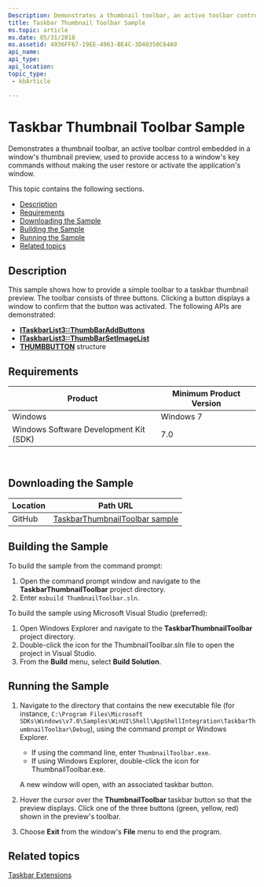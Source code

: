```yaml
---
Description: Demonstrates a thumbnail toolbar, an active toolbar control embedded in a window's thumbnail preview, used to provide access to a window's key commands without making the user restore or activate the application's window.
title: Taskbar Thumbnail Toolbar Sample
ms.topic: article
ms.date: 05/31/2018
ms.assetid: 4936FF67-19EE-4963-BE4C-3D40350C64A9
api_name: 
api_type: 
api_location: 
topic_type: 
 - kbArticle

---
```


# Taskbar Thumbnail Toolbar Sample

Demonstrates a thumbnail toolbar, an active toolbar control embedded in a window's thumbnail preview, used to provide access to a window's key commands without making the user restore or activate the application's window.

This topic contains the following sections.

-   [Description](#description)
-   [Requirements](#requirements)
-   [Downloading the Sample](#downloading-the-sample)
-   [Building the Sample](#building-the-sample)
-   [Running the Sample](#running-the-sample)
-   [Related topics](#related-topics)

## Description

This sample shows how to provide a simple toolbar to a taskbar thumbnail preview. The toolbar consists of three buttons. Clicking a button displays a window to confirm that the button was activated. The following APIs are demonstrated:

-   [**ITaskbarList3::ThumbBarAddButtons**](/windows/desktop/api/shobjidl_core/nf-shobjidl_core-itaskbarlist3-thumbbaraddbuttons)
-   [**ITaskbarList3::ThumbBarSetImageList**](/windows/desktop/api/shobjidl_core/nf-shobjidl_core-itaskbarlist3-thumbbarsetimagelist)
-   [**THUMBBUTTON**](/windows/desktop/api/Shobjidl_core/ns-shobjidl_core-thumbbutton) structure

## Requirements



| Product                                | Minimum Product Version |
|----------------------------------------|-------------------------|
| Windows                                | Windows 7               |
| Windows Software Development Kit (SDK) | 7.0                     |



 

## Downloading the Sample

| Location      | Path URL                                                                                             |
|---------------|------------------------------------------------------------------------------------------------------|
| GitHub  | [TaskbarThumbnailToolbar sample](https://github.com/microsoft/Windows-classic-samples/tree/master/Samples/Win7Samples/winui/shell/appshellintegration/TaskbarThumbnailToolbar) |

## Building the Sample

To build the sample from the command prompt:

1.  Open the command prompt window and navigate to the **TaskbarThumbnailToolbar** project directory.
2.  Enter `msbuild ThumbnailToolbar.sln`.

To build the sample using Microsoft Visual Studio (preferred):

1.  Open Windows Explorer and navigate to the **TaskbarThumbnailToolbar** project directory.
2.  Double-click the icon for the ThumbnailToolbar.sln file to open the project in Visual Studio.
3.  From the **Build** menu, select **Build Solution**.

## Running the Sample

1.  Navigate to the directory that contains the new executable file (for instance, `C:\Program Files\Microsoft SDKs\Windows\v7.0\Samples\WinUI\Shell\AppShellIntegration\TaskbarThumbnailToolbar\Debug`), using the command prompt or Windows Explorer.

    -   If using the command line, enter `ThumbnailToolbar.exe`.
    -   If using Windows Explorer, double-click the icon for ThumbnailToolbar.exe.

    A new window will open, with an associated taskbar button.

2.  Hover the cursor over the **ThumbnailToolbar** taskbar button so that the preview displays. Click one of the three buttons (green, yellow, red) shown in the preview's toolbar.
3.  Choose **Exit** from the window's **File** menu to end the program.

## Related topics

<dl> <dt>

[Taskbar Extensions](taskbar-extensions.md)
</dt> </dl>

 

 



